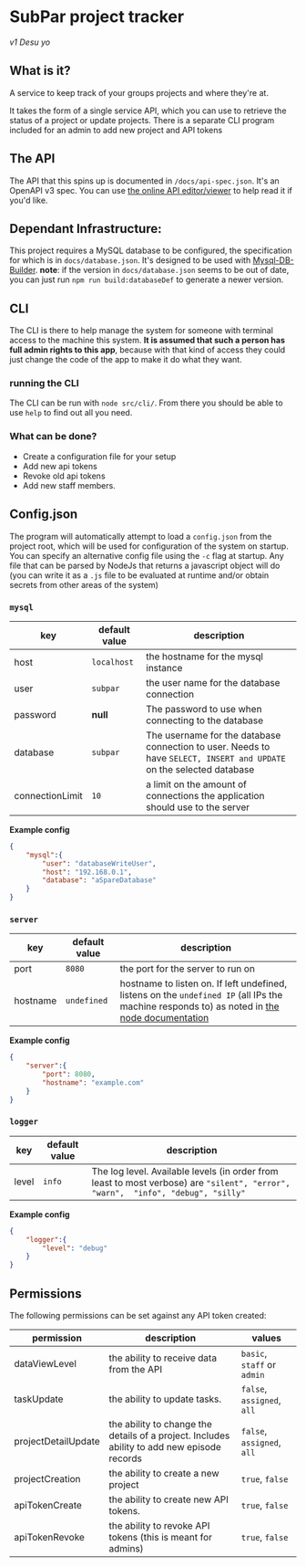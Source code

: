 # SubPar project tracker
_v1 Desu yo_

## What is it?
A service to keep track of your groups projects and where they're at.

It takes the form of a single service API, which you can use to retrieve the status of a project or update projects.
There is a separate CLI program included for an admin to add new project and API tokens

## The API

The API that this spins up is documented in `/docs/api-spec.json`. It's an OpenAPI v3 spec. You can use [the online API editor/viewer](https://editor.swagger.io/) to help read it if you'd like.

## Dependant Infrastructure:

This project requires a MySQL database to be configured, the specification for which is in `docs/database.json`. It's designed to be used with [Mysql-DB-Builder](https://github.com/Chrolo/Mysql-DB-Builder).
__note__: if the version in `docs/database.json` seems to be out of date, you can just run `npm run build:databaseDef` to generate a newer version.

## CLI
The CLI is there to help manage the system for someone with terminal access to the machine this system.
__It is assumed that such a person has full admin rights to this app__, because with that kind of access they could just change the code of the app to make it do what they want.

### running the CLI
The CLI can be run with `node src/cli/`. From there you should be able to use `help` to find out all you need.

### What can be done?
- Create a configuration file for your setup
- Add new api tokens
- Revoke old api tokens
- Add new staff members.


## Config.json
The program will automatically attempt to load a `config.json` from the project root, which will be used for configuration of the system on startup. You can specify an alternative config file using the `-c` flag at startup. Any file that can be parsed by NodeJs that returns a javascript object will do (you can write it as a `.js` file to be evaluated at runtime and/or obtain secrets from other areas of the system)


### `mysql`
| key |default value | description |
| - | - | - |
| host |`localhost` | the hostname for the mysql instance |
| user | `subpar` | the user name for the database connection |
| password | __null__ | The password to use when connecting to the database |
| database | `subpar` | The username for the database connection to user. Needs to have `SELECT, INSERT and UPDATE` on the selected database |
| connectionLimit | `10` | a limit on the amount of connections the application should use to the server |


__Example config__
```json
{
    "mysql":{
        "user": "databaseWriteUser",
        "host": "192.168.0.1",
        "database": "aSpareDatabase"
    }
}
```

### `server`
| key |default value | description |
| - | - | - |
| port | `8080` | the port for the server to run on |
| hostname | `undefined` | hostname to listen on. If left undefined, listens on the `undefined IP` (all IPs the machine responds to) as noted in [the node documentation](https://nodejs.org/api/http.html#http_server_listen_port_hostname_backlog_callback) |


__Example config__
```json
{
    "server":{
        "port": 8080,
        "hostname": "example.com"
    }
}
```

### `logger`
| key |default value | description |
| - | - | - |
| level | `info` | The log level. Available levels (in order from least to most verbose) are `"silent", "error", "warn",  "info", "debug", "silly"` |


__Example config__
```json
{
    "logger":{
        "level": "debug"
    }
}
```


## Permissions
The following permissions can be set against any API token created:

| permission | description | values |
| - | - | - |
| dataViewLevel | the ability to receive data from the API | `basic`, `staff` or `admin` |
| taskUpdate | the ability to update tasks. | `false`, `assigned`, `all` |
| projectDetailUpdate | the ability to change the details of a project. Includes ability to add new episode records | `false`, `assigned`, `all` |
| projectCreation | the ability to create a new project | `true`, `false` |
| apiTokenCreate | the ability to create new API tokens. | `true`, `false` |
| apiTokenRevoke | the ability to revoke API tokens (this is meant for admins) | `true`, `false` |
